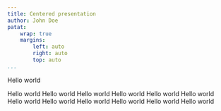 ```yaml
---
title: Centered presentation
author: John Doe
patat:
    wrap: true
    margins:
        left: auto
        right: auto
        top: auto
...
```


Hello world

Hello world Hello world Hello world Hello world Hello world Hello world Hello world Hello world Hello world Hello world Hello world Hello world
